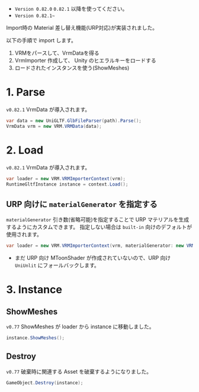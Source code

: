 * `Version 0.82.0` `0.82.1` 以降を使ってください。
* `Version 0.82.1~`

Import時の Material 差し替え機能(URP対応)が実装されました。

以下の手順で import します。

1. VRMをパースして、VrmDataを得る
1. VrmImporter 作成して、 Unity のヒエラルキーをロードする
1. ロードされたインスタンスを使う(ShowMeshes)

# 1. Parse

`v0.82.1` VrmData が導入されます。

```cs
var data = new UniGLTF.GlbFileParser(path).Parse();
VrmData vrm = new VRM.VRMData(data);
```

# 2. Load

`v0.82.1` VrmData が導入されます。

```cs
var loader = new VRM.VRMImporterContext(vrm);
RuntimeGltfInstance instance = context.Load();
```

## URP 向けに `materialGenerator` を指定する

`materialGenerator` 引き数(省略可能)を指定することで URP マテリアルを生成するようにカスタムできます。
指定しない場合は `built-in` 向けのデフォルトが使用されます。

```cs
var loader = new VRM.VRMImporterContext(vrm, materialGenerator: new VRMUrpMaterialDescriptorGenerator(vrm.VrmExtension));
```

* まだ URP 向け MToonShader が作成されていないので、URP 向け `UniUnlit` にフォールバックします。

# 3. Instance
## ShowMeshes

`v0.77` ShowMeshes が loader から instance に移動しました。 

```cs
instance.ShowMeshes();
```

## Destroy

`v0.77` 破棄時に関連する Asset を破棄するようになりました。

```cs
GameObject.Destroy(instance);
```
